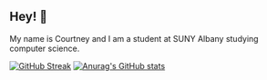 ﻿## Hey! 👋
 
 My name is Courtney and I am a student at SUNY Albany studying computer science.

[![GitHub Streak](http://github-readme-streak-stats.herokuapp.com?user=courtneyng&theme=maroongold&border_radius=10)](https://git.io/streak-stats)
[![Anurag's GitHub stats](https://github-readme-stats.vercel.app/api?username=courtneyng&theme=maroongold&border_radius=10)](https://github.com/anuraghazra/github-readme-stats)

